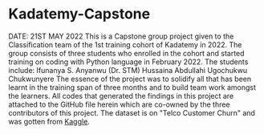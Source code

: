 # Kadatemy-Capstone
DATE: 21ST MAY 2022  This is a Capstone group project given to the Classification team of the 1st training cohort of Kadatemy in 2022. The group consists of three students who enrolled in the cohort and started training on coding with Python language in February 2022. The students include:  Ifunanya S. Anyanwu (Dr. STM) Hussaina Abdullahi Ugochukwu Chukwunyere The essence of the project was to solidify all that has been learnt in the training span of three months and to build team work amongst the learners.  All codes that generated the findings in this project are attached to the GitHub file herein which are co-owned by the three contributors of this project.  The dataset is on "Telco Customer Churn" and was gotten from [Kaggle]([url](https://www.kaggle.com/datasets/blastchar/telco-customer-churn)).
